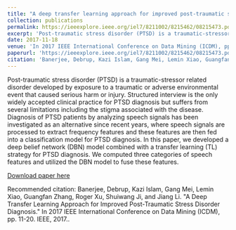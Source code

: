 ```yaml
---
title: "A deep transfer learning approach for improved post-traumatic stress disorder diagnosis"
collection: publications
permalink: https://ieeexplore.ieee.org/iel7/8211002/8215462/08215473.pdf
excerpt: 'Post-traumatic stress disorder (PTSD) is a traumatic-stressor related disorder developed by exposure to a traumatic or adverse environmental event that caused serious harm or injury. Structured interview is the only widely accepted clinical practice for PTSD diagnosis but suffers from several limitations including the stigma associated with the disease. Diagnosis of PTSD patients by analyzing speech signals has been investigated as an alternative since recent years, where speech signals are processed to extract frequency features and these features are then fed into a classification model for PTSD diagnosis. In this paper, we developed a deep belief network (DBN) model combined with a transfer learning (TL) strategy for PTSD diagnosis. We computed three categories of speech features and utilized the DBN model to fuse these features. .'
date: 2017-11-18
venue: 'In 2017 IEEE International Conference on Data Mining (ICDM), pp. 11-20. IEEE, 2017 New Orleans, LA, USA'
paperurl: 'https://ieeexplore.ieee.org/iel7/8211002/8215462/08215473.pdf'
citation: 'Banerjee, Debrup, Kazi Islam, Gang Mei, Lemin Xiao, Guangfan Zhang, Roger Xu, Shuiwang Ji, and Jiang Li. "A Deep Transfer Learning Approach for Improved Post-Traumatic Stress Disorder Diagnosis." In 2017 IEEE International Conference on Data Mining (ICDM), pp. 11-20. IEEE, 2017.'
---
```

Post-traumatic stress disorder (PTSD) is a traumatic-stressor related disorder developed by exposure to a traumatic or adverse environmental event that caused serious harm or injury. Structured interview is the only widely accepted clinical practice for PTSD diagnosis but suffers from several limitations including the stigma associated with the disease. Diagnosis of PTSD patients by analyzing speech signals has been investigated as an alternative since recent years, where speech signals are processed to extract frequency features and these features are then fed into a classification model for PTSD diagnosis. In this paper, we developed a deep belief network (DBN) model combined with a transfer learning (TL) strategy for PTSD diagnosis. We computed three categories of speech features and utilized the DBN model to fuse these features. 

[Download paper here](https://ieeexplore.ieee.org/iel7/8211002/8215462/08215473.pdf)

Recommended citation: Banerjee, Debrup, Kazi Islam, Gang Mei, Lemin Xiao, Guangfan Zhang, Roger Xu, Shuiwang Ji, and Jiang Li. "A Deep Transfer Learning Approach for Improved Post-Traumatic Stress Disorder Diagnosis." In 2017 IEEE International Conference on Data Mining (ICDM), pp. 11-20. IEEE, 2017..
